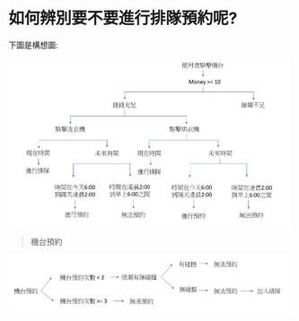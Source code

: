 # 如何辨別要不要進行排隊預約呢?

下圖是構想圖:


<img src="教程圖片/structure.png" width="500px" height="300px">


> 機台預約

<img src="教程圖片/order.png" width="520px" height="105px">
